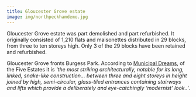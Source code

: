 ```yaml
---
title: Gloucester Grove estate
image: img/northpeckhamdemo.jpg
---
```

Gloucester Grove estate was part demolished and part refurbished. It originally consisted of 1,210 flats and maisonettes distributed in 29 blocks, from three to ten storeys high. Only 3 of the 29 blocks have been retained and refurbished.

Gloucester Grove fronts Burgess Park. According to [Municipal Dreams](https://municipaldreams.wordpress.com/2016/10/11/the-five-estates-peckham-part-one/), of the Five Estates it is _'the most striking architecturally, notable for its long, linked, snake-like construction... between three and eight storeys in height joined by high, semi-circular, glass-tiled entrances containing stairways and lifts which provide a deliberately and eye-catchingly ‘modernist’ look..'_.
